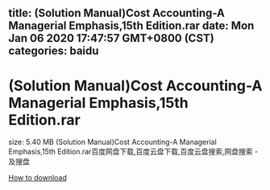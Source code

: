 
title: (Solution Manual)Cost Accounting-A Managerial Emphasis,15th Edition.rar
date: Mon Jan 06 2020 17:47:57 GMT+0800 (CST)    
categories: baidu
---

# (Solution Manual)Cost Accounting-A Managerial Emphasis,15th Edition.rar
size: 5.40 MB
 (Solution Manual)Cost Accounting-A Managerial Emphasis,15th Edition.rar百度网盘下载,百度云盘下载,百度云盘搜索,网盘搜索 - 及搜盘
 

[How to download](https://bpcam.bemobtrk.com/go/2ceec3aa-1ca2-46d6-b9ff-aaa5c184517c?jno=2893)